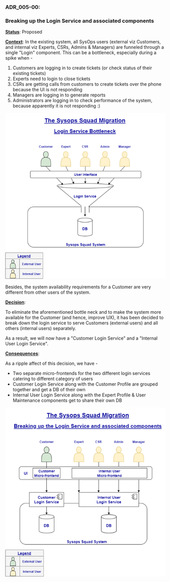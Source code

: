 ### **ADR_005-00**:

### Breaking up the Login Service and associated components

**<u>Status</u>**:	Proposed

**<u>Context</u>**: In the existing system, all SysOps users (external viz Customers, and internal viz Experts, CSRs, Admins & Managers) are funneled through a single "Login" component. This can be a bottleneck, especially during a spike when -

1. Customers are logging in to create tickets (or check status of their existing tickets)
2. Experts need to login to close tickets
3. CSRs are getting calls from customers to create tickets over the phone because the UI is not responding
4. Managers are logging in to generate reports
5. Administrators are logging in to check performance of the system, because apparently it is not responding :)

![](../imgs/TSS_Login_Service_Bottleneck.png)



Besides, the system availability requirements for a Customer are very different from other users of the system.

**<u>Decision</u>**:

To eliminate the aforementioned bottle neck and to make the system more available for the Customer (and hence, improve UX), it has been decided to break down the login service to serve Customers (external users) and all others (internal users) separately.

As a result, we will now have a "Customer Login Service" and a "Internal User Login Service".

**<u>Consequences</u>**:

As a ripple affect of this decision, we have -

- Two separate micro-frontends for the two different login services catering to different category of users
- Customer Login Service along with the Customer Profile are grouped together and get a DB of their own
- Internal User Login Service along with the Expert Profile & User Maintenance components get to share their own DB

![](../imgs/TSS_Login_Service_Redone.png)
